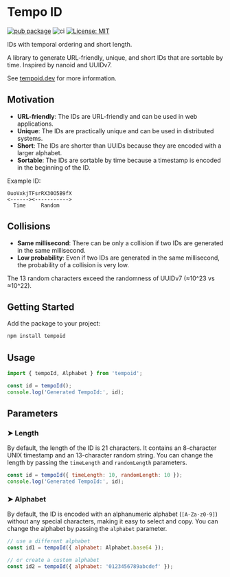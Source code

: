 # Tempo ID

[![pub package](https://img.shields.io/npm/v/tempoid.svg)](https://www.npmjs.com/package/tempoid)
![ci](https://github.com/temporal-id/tempoid-js/actions/workflows/ci.yml/badge.svg)
[![License: MIT](https://img.shields.io/badge/License-MIT-yellow.svg)](https://opensource.org/licenses/MIT)

IDs with temporal ordering and short length.

A library to generate URL-friendly, unique, and short IDs that are sortable by time. Inspired by nanoid and UUIDv7.

See [tempoid.dev](https://tempoid.dev) for more information.

## Motivation

- **URL-friendly**: The IDs are URL-friendly and can be used in web applications.
- **Unique**: The IDs are practically unique and can be used in distributed systems.
- **Short**: The IDs are shorter than UUIDs because they are encoded with a larger alphabet.
- **Sortable**: The IDs are sortable by time because a timestamp is encoded in the beginning of the ID.

Example ID:

```text
0uoVxkjTFsrRX30O5B9fX
<------><----------->
  Time     Random
```

## Collisions

- **Same millisecond**: There can be only a collision if two IDs are generated in the same millisecond.
- **Low probability**: Even if two IDs are generated in the same millisecond, the probability of a collision is very low.

The 13 random characters exceed the randomness of UUIDv7 (≈10^23 vs ≈10^22).

## Getting Started

Add the package to your project:

```bash
npm install tempoid
```

## Usage

```javascript
import { tempoId, Alphabet } from 'tempoid';

const id = tempoId();
console.log('Generated TempoId:', id);
```

## Parameters

### ➤ Length

By default, the length of the ID is 21 characters.
It contains an 8-character UNIX timestamp and an 13-character random string.
You can change the length by passing the `timeLength` and `randomLength` parameters.

```javascript
const id = tempoId({ timeLength: 10, randomLength: 10 });
console.log('Generated TempoId:', id);
```

### ➤ Alphabet

By default, the ID is encoded with an alphanumeric alphabet (`[A-Za-z0-9]`) without any special characters,
making it easy to select and copy.
You can change the alphabet by passing the `alphabet` parameter.

```javascript
// use a different alphabet
const id1 = tempoId({ alphabet: Alphabet.base64 });

// or create a custom alphabet
const id2 = tempoId({ alphabet: '0123456789abcdef' });
```
